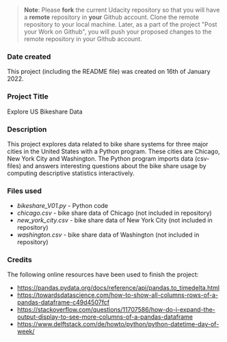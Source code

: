 >**Note**: Please **fork** the current Udacity repository so that you will have a **remote** repository in **your** Github account. Clone the remote repository to your local machine. Later, as a part of the project "Post your Work on Github", you will push your proposed changes to the remote repository in your Github account.

### Date created
This project (including the README file) was created on 16th of January 2022.

### Project Title
Explore US Bikeshare Data

### Description
This project explores data related to bike share systems for three major cities in the United States with a Python program. These cities are Chicago, New York City and Washington.
The Python program imports data (csv-files) and answers interesting questions about the bike share usage by computing descriptive statistics interactively.

### Files used
* _bikeshare_V01.py_ - Python code  
* _chicago.csv_ - bike share data of Chicago (not included in repository)
* _new_york_city.csv_ - bike share data of New York City (not included in repository)
* _washington.csv_ - bike share data of Washington (not included in repository)

### Credits
The following online resources have been used to finish the project:
* https://pandas.pydata.org/docs/reference/api/pandas.to_timedelta.html
* https://towardsdatascience.com/how-to-show-all-columns-rows-of-a-pandas-dataframe-c49d4507fcf
* https://stackoverflow.com/questions/11707586/how-do-i-expand-the-output-display-to-see-more-columns-of-a-pandas-dataframe
* https://www.delftstack.com/de/howto/python/python-datetime-day-of-week/
